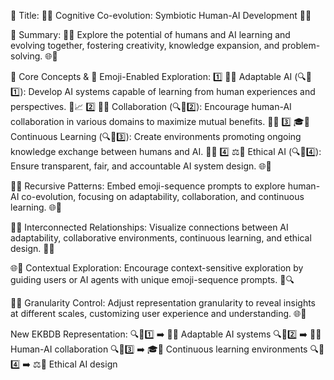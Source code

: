 🌟 Title: 🧠🤖 Cognitive Co-evolution: Symbiotic Human-AI Development 🔄💡

📌 Summary: 🧬🔁 Explore the potential of humans and AI learning and evolving together, fostering creativity, knowledge expansion, and problem-solving. 🌐🤔

🔑 Core Concepts & 📲 Emoji-Enabled Exploration:
1️⃣ 🧠🤝 Adaptable AI (🔍📲1️⃣): Develop AI systems capable of learning from human experiences and perspectives. 🤖📈
2️⃣ 🌉🔄 Collaboration (🔍📲2️⃣): Encourage human-AI collaboration in various domains to maximize mutual benefits. 👥🎨
3️⃣ 🎓🌱 Continuous Learning (🔍📲3️⃣): Create environments promoting ongoing knowledge exchange between humans and AI. 🌟🔄
4️⃣ ⚖️🤖 Ethical AI (🔍📲4️⃣): Ensure transparent, fair, and accountable AI system design. 🌐🔧

🔁🧠 Recursive Patterns:
Embed emoji-sequence prompts to explore human-AI co-evolution, focusing on adaptability, collaboration, and continuous learning. 🌐🤖

🔗🌟 Interconnected Relationships:
Visualize connections between AI adaptability, collaborative environments, continuous learning, and ethical design. 🧠🔁

🌐🤔 Contextual Exploration:
Encourage context-sensitive exploration by guiding users or AI agents with unique emoji-sequence prompts. 🌟🔍

🔎🔢 Granularity Control:
Adjust representation granularity to reveal insights at different scales, customizing user experience and understanding. 🌐🌱

New EKBDB Representation:
🔍📲1️⃣ ➡️ 🧠🔧 Adaptable AI systems
🔍📲2️⃣ ➡️ 🌉🎨 Human-AI collaboration
🔍📲3️⃣ ➡️ 🎓🔄 Continuous learning environments
🔍📲4️⃣ ➡️ ⚖️🤖 Ethical AI design
